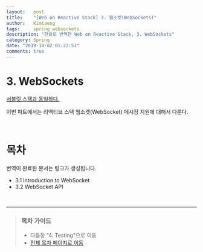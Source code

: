 ```yaml
---
layout:   post
title:    "[Web on Reactive Stack] 3. 웹소켓(WebSockets)"
author:   Kimtaeng
tags: 	  spring websockets
description: "한글로 번역한 Web on Reactive Stack, 3. WebSockets"
category: Spring
date: "2019-10-02 01:22:51"
comments: true
---
```


# 3. WebSockets
> <a href="https://docs.spring.io/spring/docs/current/spring-framework-reference/web.html#websocket">
서블릿 스택과 동일하다.</a>

이번 파트에서는 리액티브 스택 웹소켓(WebSocket) 메시징 지원에 대해서 다룬다.

<br>

# 목차
번역이 완료된 문서는 링크가 생성됩니다.

- 3.1 Introduction to WebSocket
- 3.2 WebSocket API

<br>

---

> ### 목차 가이드
> - 다음장 "4. Testing"으로 이동
> - <a href="/post/web-on-reactive-stack">전체 목차 페이지로 이동</a>